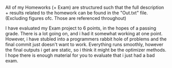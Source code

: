 All of my Homeworks (+ Exam) are structured such that the full description + results related to the homework can be found in the "Out.txt" file.
(Excluding figures ofc. Those are referenced throughout)

I have evaluated my Exam project to 6 points, in the hopes of a passing grade. There is a lot going on, and i had it somewhat working at one point. 
However, i have stubled into a programmers rabbit hole of problems and the final commit just doesn't want to work. Everything runs smoothly, however 
the final outputs i get are static, so i think it might be the optimizer methods. I hope there is enough material for you to evaluate that i just had 
a bad exam.
